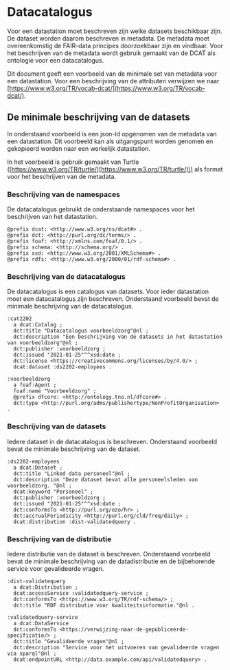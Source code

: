 # Datacatalogus

Voor een datastation moet beschreven zijn welke datasets beschikbaar zijn. De dataset worden daarom beschreven in metadata. De metadata moet overeenkomstig de FAIR-data principes doorzoekbaar zijn en vindbaar. Voor het beschrijven van de metadata wordt gebruik gemaakt van de DCAT als ontologie voor een datacatalogus.

Dit document geeft een voorbeeld van de minimale set van metadata voor een datastation. Voor een beschrijving van de attributen verwijzen we naar [https://www.w3.org/TR/vocab-dcat/](https://www.w3.org/TR/vocab-dcat/).

## De minimale beschrijving van de datasets

In onderstaand voorbeeld is een json-ld opgenomen van de metadata van een datastation. Dit voorbeeld kan als uitgangspunt worden genomen en gekopieerd worden naar een werkelijk datastation.

In het voorbeeld is gebruik gemaakt van Turtle \([https://www.w3.org/TR/turtle/](https://www.w3.org/TR/turtle/)\) als format voor het beschrijven van de metadata.

### Beschrijving van de namespaces

De datacatalogus gebruikt de onderstaande namespaces voor het beschrijven van het datastation.

```text
@prefix dcat: <http://www.w3.org/ns/dcat#> .
@prefix dct: <http://purl.org/dc/terms/> .
@prefix foaf: <http://xmlns.com/foaf/0.1/> .
@prefix schema: <http://schema.org/> .
@prefix xsd: <http://www.w3.org/2001/XMLSchema#> .
@prefix rdfs: <http://www.w3.org/2000/01/rdf-schema#> .
```

### Beschrijving van de datacatalogus

De datacatalogus is een catalogus van datasets. Voor ieder datastation moet een datacatalogus zijn beschreven. Onderstaand voorbeeld bevat de minimale beschrijving van de datacatalogus.

```text
:cat2202
  a dcat:Catalog ;
  dct:title "Datacatalogus voorbeeldzorg"@nl ;
  dct:description "Een beschrijving van de datasets in het datastation van voorbeeldzorg"@nl ;
  dct:publisher :voorbeeldzorg ;
  dct:issued "2021-01-25"^^xsd:date ;
  dct:license <https://creativecommons.org/licenses/by/4.0/> ;
  dcat:dataset :ds2202-employees .
  
:voorbeeldzorg
  a foaf:Agent ;
  foaf:name "Voorbeeldzorg" ;
  @prefix dfcore: <http://ontology.tno.nl/dfcore#> .
  dct:type <http://purl.org/adms/publishertype/NonProfitOrganisation> .
```

### Beschrijving van de datasets

Iedere dataset in de datacatalogus is beschreven. Onderstaand voorbeeld bevat de minimale beschrijving van de dataset.

```text
:ds2202-employees
  a dcat:Dataset ;
  dct:title "Linked data personeel"@nl ;
  dct:description "Deze dataset bevat alle personeelsleden van voorbeeldzorg. "@nl ;
  dcat:keyword "Personeel" ;
  dct:publisher :voorbeeldzorg ;
  dct:issued "2021-01-25"^^xsd:date ;
  dct:conformsTo <http://purl.org/ozo/hr> ;
  dct:accrualPeriodicity <http://purl.org/cld/freq/daily> ;
  dcat:distribution :dist-validatedquery .
```

### Beschrijving van de distributie

Iedere distributie van de dataset is beschreven. Onderstaand voorbeeld bevat de minimale beschrijving van de datadistributie en de bijbehorende service voor gevalideerde vragen.

```text
:dist-validatequery
  a dcat:Distribution ;
  dcat:accessService :validatedquery-service ;
  dct:conformsTo <https://www.w3.org/TR/rdf-schema/> ;
  dct:title "RDF distributie voor kwaliteitsinformatie."@nl .
    
:validatedquery-service
  a dcat:DataService
  dct:conformsTo <https://verwijzing-naar-de-gepubliceerde-specificatie/> ;
  dct:title "Gevalideerde vragen"@nl ;
  dct:description "Service voor het uitvoeren van gevalideerde vragen via sparql"@nl ;
  dcat:endpointURL <http://data.example.com/api/validatedquery> .
```

